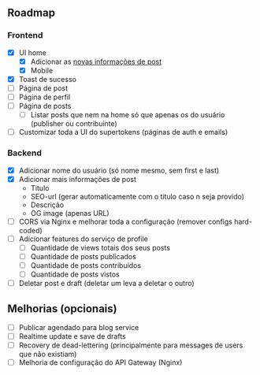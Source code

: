 ## Roadmap

### Frontend

- [x] UI home
  - [x] Adicionar as [novas informações de post](#backend)
  - [x] Mobile
- [x] Toast de sucesso
- [ ] Página de post
- [ ] Página de perfil
- [ ] Página de posts
  - [ ] Listar posts que nem na home só que apenas os do usuário (publisher ou contribuinte)
- [ ] Customizar toda a UI do supertokens (páginas de auth e emails)

### Backend

- [x] Adicionar nome do usuário (só nome mesmo, sem first e last)
- [x] Adicionar mais informações de post
  - Titulo
  - SEO-url (gerar automaticamente com o titulo caso n seja provido)
  - Descrição
  - OG image (apenas URL)
- [ ] CORS via Nginx e melhorar toda a configuração (remover configs hard-coded)
- [ ] Adicionar features do serviço de profile
  - [ ] Quantidade de views totais dos seus posts
  - [ ] Quantidade de posts publicados
  - [ ] Quantidade de posts contribuídos
  - [ ] Quantidade de posts vistos
- [ ] Deletar post e draft (deletar um leva a deletar o outro)

## Melhorias (opcionais)

- [ ] Publicar agendado para blog service
- [ ] Realtime update e save de drafts
- [ ] Recovery de dead-lettering (principalmente para messages de users que não existiam)
- [ ] Melhoria de configuração do API Gateway (Nginx)
